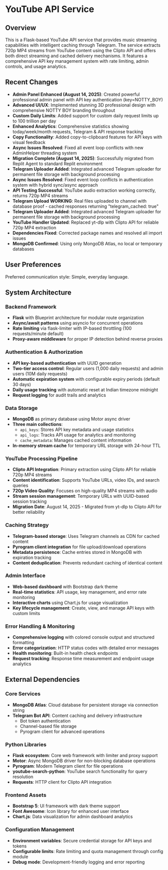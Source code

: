 # YouTube API Service

## Overview

This is a Flask-based YouTube API service that provides music streaming capabilities with intelligent caching through Telegram. The service extracts 720p MP4 streams from YouTube content using the Clipto API and offers both direct streaming and cached delivery mechanisms. It features a comprehensive API key management system with rate limiting, admin controls, and usage analytics.

## Recent Changes

- **Admin Panel Enhanced (August 14, 2025)**: Created powerful professional admin panel with API key authentication (key=NOTTY_BOY)
- **Advanced UI/UX**: Implemented stunning 3D professional design with comprehensive NOTTY BOY branding throughout
- **Custom Daily Limits**: Added support for custom daily request limits up to 100 trillion per day
- **Enhanced Analytics**: Comprehensive statistics showing today/week/month requests, Telegram & API response tracking
- **Copy Functionality**: Added copy-to-clipboard features for API keys with visual feedback
- **Async Issues Resolved**: Fixed all event loop conflicts with new AdminHelper threading system
- **Migration Complete (August 14, 2025)**: Successfully migrated from Replit Agent to standard Replit environment
- **Telegram Uploader Added**: Integrated advanced Telegram uploader for permanent file storage with background processing
- **Async Issues Resolved**: Fixed event loop conflicts in authentication system with hybrid sync/async approach
- **API Testing Successful**: YouTube audio extraction working correctly, returns 720p MP4 streams
- **Telegram Upload WORKING**: Real files uploaded to channel with database proof - cached responses returning "telegram_cached: true"
- **Telegram Uploader Added**: Integrated advanced Telegram uploader for permanent file storage with background processing
- **YouTube Handler Updated**: Replaced yt-dlp with Clipto API for reliable 720p MP4 extraction
- **Dependencies Fixed**: Corrected package names and resolved all import issues  
- **MongoDB Confirmed**: Using only MongoDB Atlas, no local or temporary databases

## User Preferences

Preferred communication style: Simple, everyday language.

## System Architecture

### Backend Framework
- **Flask** with Blueprint architecture for modular route organization
- **Async/await patterns** using asyncio for concurrent operations
- **Rate limiting** via flask-limiter with IP-based throttling (100 requests/minute default)
- **Proxy-aware middleware** for proper IP detection behind reverse proxies

### Authentication & Authorization
- **API key-based authentication** with UUID generation
- **Two-tier access control**: Regular users (1,000 daily requests) and admin users (10M daily requests)  
- **Automatic expiration system** with configurable expiry periods (default 30 days)
- **Daily usage tracking** with automatic reset at Indian timezone midnight
- **Request logging** for audit trails and analytics

### Data Storage
- **MongoDB** as primary database using Motor async driver
- **Three main collections**:
  - `api_keys`: Stores API key metadata and usage statistics
  - `api_logs`: Tracks API usage for analytics and monitoring
  - `cache_metadata`: Manages cached content information
- **In-memory stream cache** for temporary URL storage with 24-hour TTL

### YouTube Processing Pipeline
- **Clipto API Integration**: Primary extraction using Clipto API for reliable 720p MP4 streams
- **Content identification**: Supports YouTube URLs, video IDs, and search queries  
- **720p Video Quality**: Focuses on high-quality MP4 streams with audio
- **Stream session management**: Temporary URLs with UUID-based session tracking
- **Migration Date**: August 14, 2025 - Migrated from yt-dlp to Clipto API for better reliability

### Caching Strategy
- **Telegram-based storage**: Uses Telegram channels as CDN for cached content
- **Pyrogram client integration** for file upload/download operations
- **Metadata persistence**: Cache entries stored in MongoDB with expiration tracking
- **Content deduplication**: Prevents redundant caching of identical content

### Admin Interface
- **Web-based dashboard** with Bootstrap dark theme
- **Real-time statistics**: API usage, key management, and error rate monitoring
- **Interactive charts** using Chart.js for usage visualization
- **Key lifecycle management**: Create, view, and manage API keys with custom limits

### Error Handling & Monitoring
- **Comprehensive logging** with colored console output and structured formatting
- **Error categorization**: HTTP status codes with detailed error messages
- **Health monitoring**: Built-in health check endpoints
- **Request tracking**: Response time measurement and endpoint usage analytics

## External Dependencies

### Core Services
- **MongoDB Atlas**: Cloud database for persistent storage via connection string
- **Telegram Bot API**: Content caching and delivery infrastructure
  - Bot token authentication
  - Channel-based file storage
  - Pyrogram client for advanced operations

### Python Libraries
- **Flask ecosystem**: Core web framework with limiter and proxy support
- **Motor**: Async MongoDB driver for non-blocking database operations  
- **Pyrogram**: Modern Telegram client for file operations
- **youtube-search-python**: YouTube search functionality for query resolution
- **Requests**: HTTP client for Clipto API integration

### Frontend Assets
- **Bootstrap 5**: UI framework with dark theme support
- **Font Awesome**: Icon library for enhanced user interface
- **Chart.js**: Data visualization for admin dashboard analytics

### Configuration Management
- **Environment variables**: Secure credential storage for API keys and tokens
- **Configurable limits**: Rate limiting and quota management through config module
- **Debug mode**: Development-friendly logging and error reporting